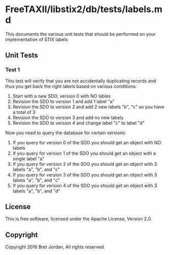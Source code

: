 # FreeTAXII/libstix2/db/tests/labels.md #

This documents the various unit tests that should be performed on your implementation of STIX labels 

## Unit Tests ##

### Test 1 ###

This test will verify that you are not accidentally duplicating records and thus you get back the right labels based on various conditions.

1. Start with a new SDO, version 0 with NO lables
2. Revision the SDO to version 1 and add 1 label "a"
3. Revision the SDO to version 2 and add 2 new labels "b", "c" so you have a total of 3
4. Revision the SDO to version 3 and add no new labels
5. Revision the SDO to version 4 and change label "c" to label "d"

Now you need to query the database for certain versions:

1. If you query for version 0 of the SDO you should get an object with NO labels
2. If you query for version 1 of the SDO you should get an object with a single label "a"
3. If you query for version 2 of the SDO you should get an object with 3 labels "a", "b", and "c"
4. If you query for version 3 of the SDO you should get an object with 3 labels "a", "b", and "c"
5. If you query for version 4 of the SDO you should get an object with 3 labels "a", "b", and "d"

## License ##

This is free software, licensed under the Apache License, Version 2.0.


## Copyright ##

Copyright 2016 Bret Jordan, All rights reserved.